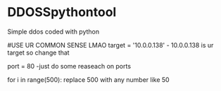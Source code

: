 # DDOSSpythontool
Simple ddos coded with python


#USE UR COMMON SENSE 
LMAO 
target = '10.0.0.138'    - 10.0.0.138 is ur target so change that

port = 80   -just do some reaseach on ports

for i in range(500):     replace 500 with any number like 50

